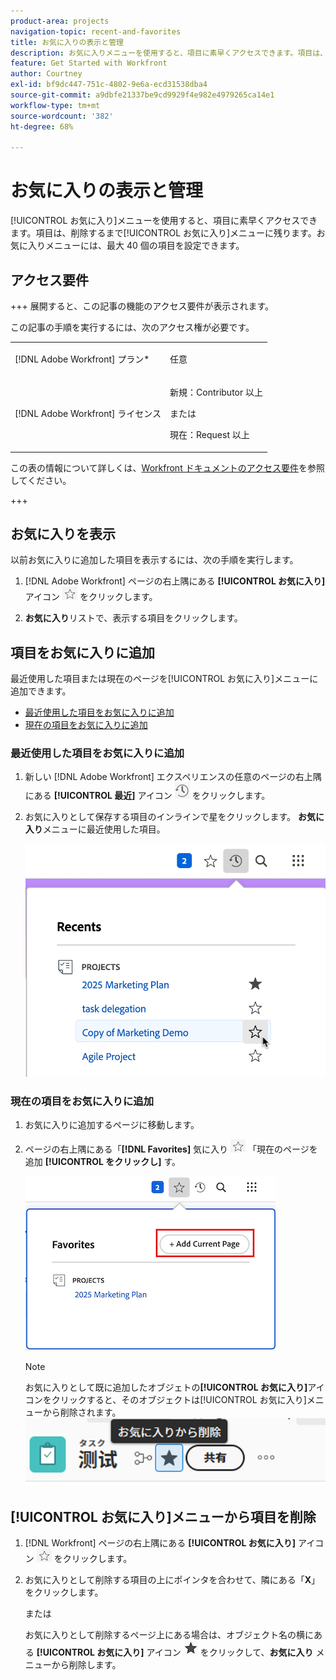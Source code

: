 ```yaml
---
product-area: projects
navigation-topic: recent-and-favorites
title: お気に入りの表示と管理
description: お気に入りメニューを使用すると、項目に素早くアクセスできます。項目は、削除するまでお気に入りメニューに残ります。お気に入りメニューには、最大 40 個の項目を設定できます。
feature: Get Started with Workfront
author: Courtney
exl-id: bf9dc447-751c-4802-9e6a-ecd31538dba4
source-git-commit: a9dbfe21337be9cd9929f4e982e4979265ca14e1
workflow-type: tm+mt
source-wordcount: '382'
ht-degree: 68%

---
```


# お気に入りの表示と管理

<!-- Audited: 5/2025 -->

[!UICONTROL お気に入り]メニューを使用すると、項目に素早くアクセスできます。項目は、削除するまで[!UICONTROL お気に入り]メニューに残ります。お気に入りメニューには、最大 40 個の項目を設定できます。

## アクセス要件

+++ 展開すると、この記事の機能のアクセス要件が表示されます。

この記事の手順を実行するには、次のアクセス権が必要です。

<table style="table-layout:auto"> 
 <col> 
 </col> 
 <col> 
 </col> 
 <tbody> 
  <tr> 
   <td role="rowheader">[!DNL Adobe Workfront] プラン*</td> 
   <td> <p>任意</p> </td> 
  </tr> 
  <tr> 
   <td role="rowheader">[!DNL Adobe Workfront] ライセンス</td> 
   <td> <p>
      <p>新規：Contributor 以上<p>
      <p>または</p>
      <p>現在：Request 以上</p> </td> 
  </tr> 
 </tbody> 
</table>

この表の情報について詳しくは、[Workfront ドキュメントのアクセス要件](/help/quicksilver/administration-and-setup/add-users/access-levels-and-object-permissions/access-level-requirements-in-documentation.md)を参照してください。

+++

## お気に入りを表示

以前お気に入りに追加した項目を表示するには、次の手順を実行します。

1. [!DNL Adobe Workfront] ページの右上隅にある **[!UICONTROL お気に入り]** アイコン ![ お気に入りアイコン ](assets/favorites-icon.png) をクリックします。

1. **お気に入り**&#x200B;リストで、表示する項目をクリックします。

## 項目をお気に入りに追加

最近使用した項目または現在のページを[!UICONTROL お気に入り]メニューに追加できます。

* [最近使用した項目をお気に入りに追加](#add-recent-items-as-a-favorite)
* [現在の項目をお気に入りに追加](#add-the-current-item-as-a-favorite)

### 最近使用した項目をお気に入りに追加

1. 新しい [!DNL Adobe Workfront] エクスペリエンスの任意のページの右上隅にある **[!UICONTROL 最近]** アイコン ![ 最近アイコン ](assets/recents-icon-40x43.png) をクリックします。
1. お気に入りとして保存する項目のインラインで星をクリックします。 **お気に入り**&#x200B;メニューに最近使用した項目。

   ![最近使用した項目をお気に入りに登録](assets/recents-section.png)

### 現在の項目をお気に入りに追加

1. お気に入りに追加するページに移動します。
1. ページの右上隅にある「**[!DNL Favorites]** 気に入り ![ アイコンをクリックし ](assets/favorites-icon.png) 「現在のページを追加 **[!UICONTROL をクリックし]** す。

   ![現在のページをお気に入りに追加](assets/add-current-page.png)

   >[!NOTE]
   >
   >お気に入りとして既に追加したオブジェトの&#x200B;**[!UICONTROL お気に入り]**&#x200B;アイコンをクリックすると、そのオブジェクトは[!UICONTROL お気に入り]メニューから削除されます。\
   >![ お気に入りから削除 ](assets/nwe-remove-from-favorites-350x52.png)

## [!UICONTROL お気に入り]メニューから項目を削除

1. [!DNL Workfront] ページの右上隅にある **[!UICONTROL お気に入り]** アイコン ![ お気に入りアイコン ](assets/favorites-icon.png) をクリックします。

1. お気に入りとして削除する項目の上にポインタを合わせて、隣にある「**X**」をクリックします。

   または

   お気に入りとして削除するページ上にある場合は、オブジェクト名の横にある **[!UICONTROL お気に入り]** アイコン ![ お気に入りアイコン ](assets/remove-favorite-icon.png) をクリックして、**お気に入り** メニューから削除します。
